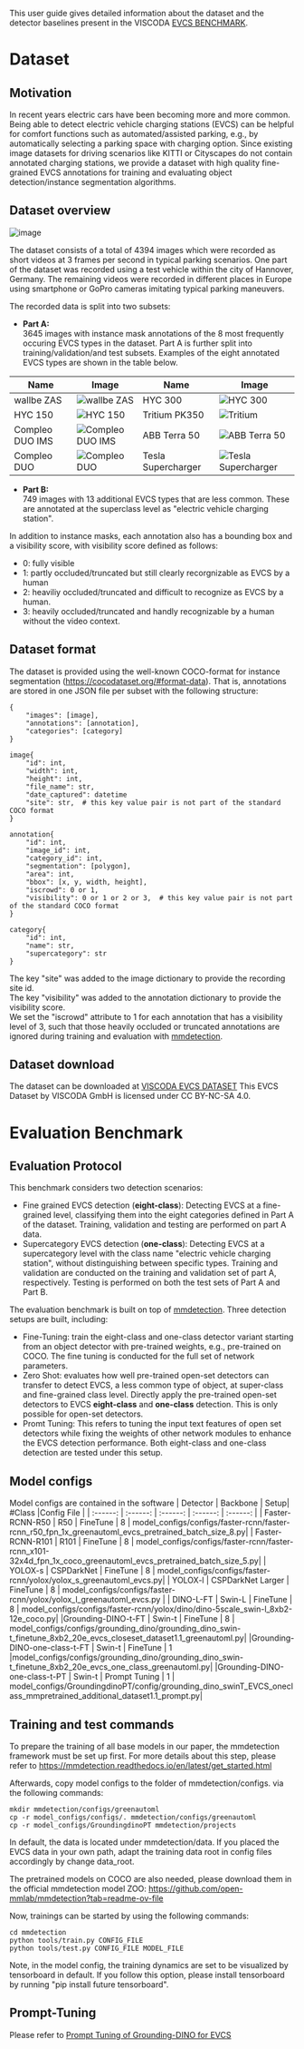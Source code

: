 This user guide gives detailed information about the dataset and the detector baselines present in the VISCODA [EVCS BENCHMARK](https://www.viscoda.com/index.php/downloads/evcs-dataset).

# Dataset 

## Motivation
In recent years electric cars have been becoming more and more common.
Being able to detect electric vehicle charging stations (EVCS) can be helpful for comfort functions such as automated/assisted parking, e.g., by automatically selecting a parking space with charging option.
Since existing image datasets for driving scenarios like KITTI or Cityscapes do not contain annotated charging stations, we provide a dataset with high quality fine-grained EVCS annotations for training and evaluating object detection/instance segmentation algorithms.

## Dataset overview
![image](figs/site_32_image_training001622.png)

The dataset consists of a total of 4394 images which were recorded as short videos at 3 frames per second in typical parking scenarios.
One part of the dataset was recorded using a test vehicle within the city of Hannover, Germany.
The remaining videos were recorded in different places in Europe using smartphone or GoPro cameras imitating typical parking maneuvers.

The recorded data is split into two subsets:
* **Part A:**  
3645 images with instance mask annotations of the 8 most frequently occuring EVCS types in the dataset.
Part A is further split into training/validation/and test subsets.
Examples of the eight annotated EVCS types are shown in the table below.  

| Name            | Image | Name               | Image |
|-----------------|-------|--------------------|-------|
| wallbe ZAS      |![wallbe ZAS](figs/Wallbe_ZAS_1.png)       | HYC 300            |![HYC 300](figs/HYC_300.png)       |
| HYC 150         |![HYC 150](figs/HYC_150_1.png)       | Tritium PK350      |![Tritium](figs/Tritium_PK_350.png)       |![Tritium PK350](figs/Tritium_PK_350.png)
| Compleo DUO IMS |![Compleo DUO IMS](figs/Compleo_DUO_IMS.png)       | ABB Terra 50       |![ABB Terra 50](figs/ABB_Terra_50KW.png)       |
| Compleo DUO     |![Compleo DUO](figs/Compleo_DUO.png)       | Tesla Supercharger |![Tesla Supercharger](figs/Tesla.png)       |

* **Part B:**  
749 images with 13 additional EVCS types that are less common. These are annotated at the superclass level as "electric vehicle charging station".


In addition to instance masks, each annotation also has a bounding box and a visibility score, with visibility score defined as follows:
- 0: fully visible
- 1: partly occluded/truncated but still clearly recorgnizable as EVCS by a human
- 2: heaviliy occluded/truncated and difficult to recognize as EVCS by a human.
- 3: heavily occluded/truncated and handly recognizable by a human without the video context.
 

## Dataset format
The dataset is provided using the well-known COCO-format for instance segmentation (https://cocodataset.org/#format-data).
That is, annotations are stored in one JSON file per subset with the following structure:
```
{
    "images": [image],
    "annotations": [annotation],
    "categories": [category]
}

image{
    "id": int,
    "width": int,
    "height": int,
    "file_name": str,
    "date_captured": datetime
    "site": str,  # this key value pair is not part of the standard COCO format
}

annotation{
    "id": int,
    "image_id": int,
    "category_id": int,
    "segmentation": [polygon],
    "area": int,
    "bbox": [x, y, width, height],
    "iscrowd": 0 or 1,
    "visibility": 0 or 1 or 2 or 3,  # this key value pair is not part of the standard COCO format
}

category{
    "id": int,
    "name": str,
    "supercategory": str
}
```

The key "site" was added to the image dictionary to provide the recording site id.  
The key "visibility" was added to the annotation dictionary to provide the visibility score.  
We set the "iscrowd" attribute to 1 for each annotation that has a visibility level of 3, such that those heavily occluded or truncated annotations are ignored during training and evaluation with [mmdetection](https://github.com/open-mmlab/mmdetection).

## Dataset download
The dataset can be downloaded at [VISCODA EVCS DATASET](https://evcs.viscoda.com/)
This EVCS Dataset by VISCODA GmbH is licensed under CC BY-NC-SA 4.0.


# Evaluation Benchmark
## Evaluation Protocol
This benchmark considers two detection scenarios:
* Fine grained EVCS detection (**eight-class**): Detecting EVCS at a fine-grained level, classifying them into the eight categories defined in Part A of the dataset. Training, validation and testing are performed on part A data.
* Supercategory EVCS detection (**one-class**): Detecting EVCS at a supercategory level with the class name "electric vehicle charging station", without distinguishing between specific types. Training and validation are conducted on the training and validation set of part A, respectively. Testing is performed on both the test sets of Part A and Part B.

The evaluation benchmark is built on top of [mmdetection](https://github.com/open-mmlab/mmdetection). Three detection setups are built, including:
* Fine-Tuning: train the eight-class and one-class detector variant starting from an object detector with pre-trained weights, e.g., pre-trained on COCO. The fine tuning is conducted for the full set of network parameters.
* Zero Shot: evaluates how well pre-trained open-set detectors can transfer to detect EVCS, a less common type of object, at super-class and fine-grained class level. Directly apply the pre-trained open-set detectors to EVCS **eight-class** and **one-class** detection. This is only possible for open-set detectors.
* Promt Tuning: This refers to tuning the input text features of open set detectors while fixing the weights of other network modules to enhance the EVCS detection performance. Both eight-class and one-class detection are tested under this setup.

## Model configs

Model configs are contained in the software
| Detector | Backbone | Setup| #Class |Config File |
| :------: | :------: | :------: | :------: | :------: |
| Faster-RCNN-R50   |   R50  |   FineTune  | 8 | model_configs/configs/faster-rcnn/faster-rcnn_r50_fpn_1x_greenautoml_evcs_pretrained_batch_size_8.py|
| Faster-RCNN-R101  |   R101 |   FineTune  | 8 | model_configs/configs/faster-rcnn/faster-rcnn_x101-32x4d_fpn_1x_coco_greenautoml_evcs_pretrained_batch_size_5.py| 
| YOLOX-s           |   CSPDarkNet | FineTune | 8 | model_configs/configs/faster-rcnn/yolox/yolox_s_greenautoml_evcs.py| 
| YOLOX-l           |   CSPDarkNet Larger | FineTune | 8 | model_configs/configs/faster-rcnn/yolox/yolox_l_greenautoml_evcs.py |
| DINO-L-FT | Swin-L | FineTune | 8 | model_configs/configs/faster-rcnn/yolox/dino/dino-5scale_swin-l_8xb2-12e_coco.py|
|Grounding-DINO-t-FT | Swin-t | FineTune | 8 | model_configs/configs/grounding_dino/grounding_dino_swin-t_finetune_8xb2_20e_evcs_closeset_dataset1.1_greenautoml.py|
|Grounding-DINO-one-class-t-FT | Swin-t | FineTune | 1 |model_configs/configs/grounding_dino/grounding_dino_swin-t_finetune_8xb2_20e_evcs_one_class_greenautoml.py|
|Grounding-DINO-one-class-t-PT | Swin-t | Prompt Tuning | 1 | model_configs/GroundingdinoPT/config/grounding_dino_swinT_EVCS_oneclass_mmpretrained_additional_dataset1.1_prompt.py|

## Training and test commands

To prepare the training of all base models in our paper, the mmdetection framework must be set up first. For more details about this step, please refer to https://mmdetection.readthedocs.io/en/latest/get_started.html

Afterwards, copy model configs to the folder of mmdetection/configs.
via the following commands:
```
mkdir mmdetection/configs/greenautoml
cp -r model_configs/configs/. mmdetection/configs/greenautoml
cp -r model_configs/GroundingdinoPT mmdetection/projects
```

In default, the data is located under mmdetection/data. If you placed the EVCS data in your own path, adapt the training data root in config files accordingly by change data_root.

The pretrained models on COCO are also needed, please download them in the official mmdetection model ZOO: https://github.com/open-mmlab/mmdetection?tab=readme-ov-file 

Now, trainings can be started by using the following commands:
```
cd mmdetection
python tools/train.py CONFIG_FILE
python tools/test.py CONFIG_FILE MODEL_FILE 
```
Note, in the model config, the training dynamics are set to be visualized by tensorboard in default. If you follow this option, please install tensorboard by running "pip install future tensorboard".

## Prompt-Tuning 
Please refer to [Prompt Tuning of Grounding-DINO for EVCS](README_PromptTuning.md)



